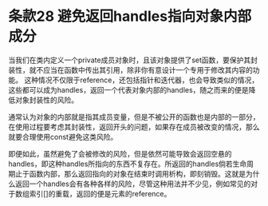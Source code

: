 # 条款28 避免返回handles指向对象内部成分

当我们在类内定义一个private成员对象时，且该对象提供了set函数，要保护其封装性，就不应当在函数中传出其引用，除非你有意设计一个专用于修改其内容的功能。
这种情况不仅限于reference，还包括指针和迭代器，也会导致类似的情况，这些都可以成为handles，返回一个代表对象内部的handles，随之而来的便是降低对象封装性的风险。

通常认为对象的内部就是指其成员变量，但是不被公开的函数也是内部的一部分，在使用过程要考虑其封装性，返回开头的问题，如果存在成员被改变的情况，那么就要合理使用const避免这类风险。

即便如此，虽然避免了会被修改的风险，但是依然可能导致会返回空悬的handles，即这种handles所指向的东西不复存在。所返回的handles倘若生命周期止于函数内部，那么返回指向的对象在结束时调用析构，即刻销毁。这就是为什么返回一个handles会有各种各样的风险，尽管这种用法并不少见，例如常见的对于数组索引[]的重载，返回的便是元素的reference。
